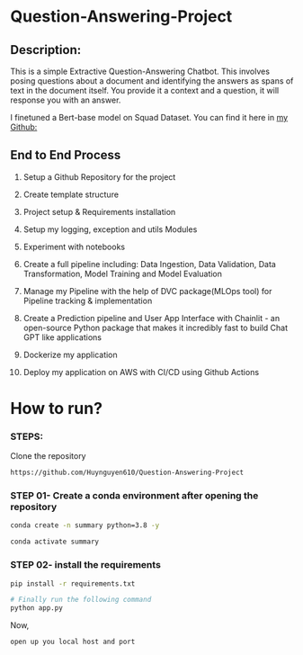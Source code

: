 # Question-Answering-Project
## Description: 
This is a simple Extractive Question-Answering Chatbot. This involves posing questions about a document and identifying the answers as spans of text in the document itself. You provide it a context and a question, it will response you with an answer.  
  
I finetuned a Bert-base model on Squad Dataset. You can find it here in [my Github:](https://github.com/Huynguyen610/Squad-Dataset)

## End to End Process
  1. Setup a Github Repository for the project  
    
  2. Create template structure   
    
  3. Project setup & Requirements installation  
    
  4. Setup my logging, exception and utils Modules  
    
  5. Experiment with notebooks  
    
  6. Create a full pipeline including: Data Ingestion, Data Validation, Data Transformation, Model Training and Model Evaluation  
   
  7. Manage my Pipeline with the help of DVC package(MLOps tool) for Pipeline tracking & implementation  
   
  8. Create a Prediction pipeline and User App Interface with Chainlit - an open-source Python package that makes it incredibly fast to build Chat GPT like applications  
    
  9. Dockerize my application  
   
  10. Deploy my application on AWS with CI/CD using Github Actions  


# How to run?
### STEPS:

Clone the repository

```bash
https://github.com/Huynguyen610/Question-Answering-Project
```

### STEP 01- Create a conda environment after opening the repository

```bash
conda create -n summary python=3.8 -y
```

```bash
conda activate summary
```


### STEP 02- install the requirements
```bash
pip install -r requirements.txt
```


```bash
# Finally run the following command
python app.py
```

Now,
```bash
open up you local host and port
```
